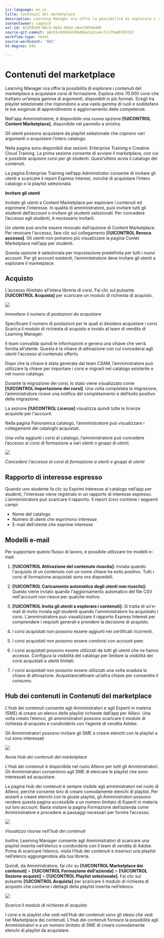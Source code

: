 ```yaml
---
jcr-language: en_us
title: Contenuti del marketplace
description: Learning Manager ora offre la possibilità di esplorare i contenuti del marketplace e acquistare corsi di formazione. Esplora oltre 70.000 corsi che trattano un’ampia gamma di argomenti, disponibili in più formati. Scegli tra playlist selezionate che rispondono a una vasta gamma di ruoli e soddisfano le tue esigenze di apprendimento e aggiornamento delle competenze.
contentowner: saghosh
exl-id: 023593d9-06c9-4b91-bbbd-e8ec595b6d60
source-git-commit: a0c01c0d691429bd66a3a2ce4cfc175ad0703157
workflow-type: tm+mt
source-wordcount: '962'
ht-degree: 69%

---
```


# Contenuti del marketplace

Learning Manager ora offre la possibilità di esplorare i contenuti del marketplace e acquistare corsi di formazione. Esplora oltre 70.000 corsi che trattano un’ampia gamma di argomenti, disponibili in più formati. Scegli tra playlist selezionate che rispondono a una vasta gamma di ruoli e soddisfano le tue esigenze di apprendimento e aggiornamento delle competenze.

Nell&#39;app Amministratore, è disponibile una nuova opzione **[!UICONTROL Content Marketplace]**, disponibile nel pannello a sinistra.

Gli utenti possono acquistare da playlist selezionate che coprono vari argomenti o acquistare l’intero catalogo.

Nella pagina sono disponibili due sezioni: Enterprise Training e Creative Cloud Training. La prima sezione consente di avviare il marketplace, con cui è possibile acquisire corsi per gli studenti. Quest’ultimo avvia il catalogo dei contenuti.

La pagina Enterprise Training nell’app Administrator consente di invitare gli utenti e scaricare il report Express Interest, nonché di acquistare l’intero catalogo o la playlist selezionata.

**Invitare gli utenti**

Invitate gli utenti a Content Marketplace per esplorare i contenuti ed esprimere l’interesse. In qualità di amministratore, puoi invitare tutti gli studenti dell’account o invitare gli studenti selezionati. Per concedere l’accesso agli studenti, è necessario invitarli.

Un utente può anche essere revocato dall’opzione di Content Marketplace. Per revocare l&#39;accesso, fare clic sul collegamento **[!UICONTROL Revoca accesso]**.  Gli utenti non potranno più visualizzare la pagina Contet Marketplace nell’app per studenti.

Questa opzione è selezionata per impostazione predefinita per tutti i nuovi account. Per gli account esistenti, l’amministratore deve invitare gli utenti a esplorare il marketplace.

## Acquisto

L’accesso illimitato all’intera libreria di corsi. Fai clic sul pulsante **[!UICONTROL Acquista]** per scaricare un modulo di richiesta di acquisto.

![](assets/purchase-request.png)

*Immettere il numero di postazioni da acquistare*

Specificare il numero di postazioni per le quali si desidera acquistare i corsi. Scarica il modulo di richiesta di acquisto e invialo al team di vendita di Learning Manager.

Il team convalida quindi le informazioni e genera una chiave che verrà fornita all’utente. Questa è la chiave di attivazione con cui concederai agli utenti l&#39;accesso al contenuto offerto.

Dopo che la chiave è stata generata dal team CSAM, l’amministratore può utilizzare la chiave per importare i corsi e migrarli nel catalogo esistente o nel nuovo catalogo.

Durante la migrazione dei corsi, lo stato viene visualizzato come **[!UICONTROL Importazione dei corsi]**. Una volta completata la migrazione, l’amministratore riceve una notifica del completamento e dell’esito positivo della migrazione.

La sezione **[!UICONTROL Licenze]** visualizza quindi tutte le licenze acquisite per l&#39;account.

Nella pagina Panoramica catalogo, l’amministratore può visualizzare i collegamenti dei cataloghi acquistati.

Una volta aggiunti i corsi al catalogo, l’amministratore può concedere l’accesso ai corsi di formazione a vari utenti o gruppi di utenti.

![](assets/licenses.png)

*Concedere l&#39;accesso ai corsi di formazione a utenti e gruppi di utenti*

## Rapporto di interesse espresso

Quando uno studente fa clic su Esprimi interesse al catalogo nell’app per studenti, l’interesse viene registrato in un rapporto di interesse espresso. L’amministratore può scaricare il rapporto. Il report (csv) contiene i seguenti campi:

* Nome del catalogo
* Numero di utenti che esprimono interesse
* E-mail dell’utente che esprime interesse

## Modelli e-mail

Per supportare questo flusso di lavoro, è possibile utilizzare tre modelli e-mail:

1. **[!UICONTROL Attivazione del contenuto riuscita]:** inviata quando l&#39;acquisto di un contenuto con un nome chiave ha esito positivo. Tutti i corsi di formazione acquistati sono ora disponibili.
1. **[!UICONTROL Caricamento automatico degli utenti non riuscito]:** Questo viene inviato quando l&#39;aggiornamento automatico del file CSV nell&#39;account non riesce per qualche motivo.
1. **[!UICONTROL Invita gli utenti a esplorare i contenuti]:** Si tratta di un&#39;e-mail di invito inviata agli studenti quando l&#39;amministratore ha acquistato i corsi. L’amministratore può visualizzare il rapporto Express Interest per comprendere i requisiti generali e prendere la decisione di acquisto.

1. I corsi acquistati non possono essere aggiunti nei certificati ricorrenti.
1. I corsi acquistati non possono essere condivisi con account peer.
1. I corsi acquistati possono essere utilizzati da tutti gli utenti che ne hanno accesso. Configura la visibilità del catalogo per limitare la visibilità dei corsi acquistati a utenti limitati.
1. I corsi acquistati non possono essere utilizzati una volta scaduta la chiave di attivazione. Acquistare/attivare un’altra chiave per consentire il consumo.

## Hub dei contenuti in Contenuti del marketplace

L’Hub dei contenuti consente agli Amministratori e agli Esperti in materia (SME) di creare un elenco delle playlist richieste dall’app per Allievi. Una volta creato l’elenco, gli amministratori possono scaricare il modulo di richiesta di acquisto e condividerlo con l’agente di vendita Adobe.

Gli Amministratori possono invitare gli SME a creare elenchi con le playlist a cui sono interessati

![](assets/content-hub.png)

*Avvia Hub dei contenuti dal marketplace*

L’Hub dei contenuti è disponibile nel ruolo Allievo per tutti gli Amministratori. Gli Amministratori consentono agli SME di elencare le playlist che sono interessati ad acquistare.

La pagina Hub dei contenuti è sempre visibile agli amministratori nel ruolo di Allievo, perché consente loro di creare comodamente elenchi di playlist. Per aiutarti a creare elenchi con le giuste playlist, gli Amministratori possono rendere questa pagina accessibile a un numero limitato di Esperti in materia sul loro account. Basta visitare la pagina Formazione dell’azienda come Amministratore e procedere ai passaggi necessari per fornire l’accesso.

![](assets/content-hub-resources.png)

*Visualizza risorse nell&#39;hub dei contenuti*

Inoltre, Learning Manager consente agli Amministratori di scaricare una playlist inserita nell’elenco e condividerla con il team di vendita di Adobe. Prima di scaricare l’elenco, visita l’Hub dei contenuti e inserisci una playlist nell’elenco aggiungendola alla tua libreria.

Quindi, da Amministratore, fai clic su **[!UICONTROL Marketplace dei contenuti]** > **[!UICONTROL Formazione dell’azienda]** > **[!UICONTROL Sezione acquisti]** > **[!UICONTROL Playlist selezionate]**. Fai clic sul pulsante **[!UICONTROL Acquista]** per scaricare il modulo di richiesta di acquisto che contiene i dettagli della playlist inserita nell’elenco.

![](assets/download-purchase-request.png)

*Scarica il modulo di richiesta di acquisto*

I corsi e le playlist che vedi nell’Hub dei contenuti sono gli stessi che vedi nel Marketplace dei contenuti. L’Hub dei contenuti fornisce la possibilità agli Amministratori e a un numero limitato di SME di creare comodamente elenchi di playlist da acquistare.
